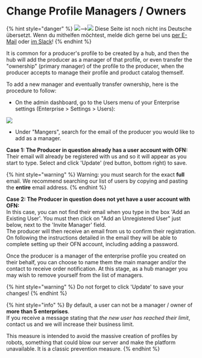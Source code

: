 # Change Profile Managers / Owners

{% hint style="danger" %}
![](https://firebasestorage.googleapis.com/v0/b/gitbook-28427.appspot.com/o/assets%2F-L9rgk4wEweX_zxXIzmW%2F-LpeYcYHvFT89zDzVlG4%2F-LpeZq2i0oaAbNYfYfu5%2FCapture%20du%202019-09-26%2000-38-19.png?alt=media&token=aef3eea2-4d60-4d24-99ec-6edbda36b45c)--&gt;​![](https://firebasestorage.googleapis.com/v0/b/gitbook-28427.appspot.com/o/assets%2F-L9rgk4wEweX_zxXIzmW%2F-MdHZQzZkj-9uNA4c3qD%2F-MdIF6yxdsNWC5BK3awW%2FFlagge%20Deutschland.jpg?alt=media&token=9bbe895b-2aa1-40da-8221-01fb74558b92) Diese Seite ist noch nicht ins Deutsche übersetzt. Wenn du mithelfen möchtest, melde dich gerne bei uns [per E-Mail](mailto:konrad@openfoodnetwork.de) oder [im Slack](https://join.slack.com/t/openfoodnetwork/shared_invite/zt-9sjkjdlu-r02kUMP1zbrTgUhZhYPF~A)!
{% endhint %}

It is common for a producer's profile to be created by a hub, and then the hub will add the producer as a manager of that profile, or even transfer the "ownership" \(primary manager\) of the profile to the producer, when the producer accepts to manage their profile and product catalog themself. 

To add a new manager and eventually transfer ownership, here is the procedure to follow: 

* On the admin dashboard, go to the Users menu of your Enterprise settings \(Enterprise &gt; Settings &gt; Users\):

![](../../.gitbook/assets/changeowner.jpg)

* Under "Mangers", search for the email of the producer you would like to add as a manager.

**Case 1: The Producer in question already has a user account with OFN:**    
Their email will already be registered with us and so it will appear as you start to type. Select and click 'Update' \(red button, bottom right\) to save.

{% hint style="warning" %}
Warning: you must search for the exact **full** email. We recommend searching our list of users by copying and pasting the **entire** email address.
{% endhint %}

**Case 2: The Producer in question does not yet have a user account with OFN:**  
In this case, you can not find their email when you type in the box 'Add an Existing User'. You must then click on "Add an Unregistered User" just below, next to the 'Invite Manager' field.   
The producer will then receive an email from us to confirm their registration.  On following the instructions detailed in the email they will be able to complete setting up their OFN account, including adding a password.

Once the producer is a manager of the enterprise profile you created on their behalf, you can choose to name them the main manager and/or the contact to receive order notification.  At this stage, as a hub manager you may wish to remove yourself from the list of managers. 

{% hint style="warning" %}
Do not forget to click 'Update' to save your changes!
{% endhint %}

{% hint style="info" %}
By default, a user can not be a manager / owner of **more than 5 enterprises**.   
If you receive a message stating that _the new user has reached their limit_, contact us and we will increase their business limit. 

This measure is intended to avoid the massive creation of profiles by robots, something that could blow our server and make the platform unavailable. It is a classic prevention measure.
{% endhint %}

